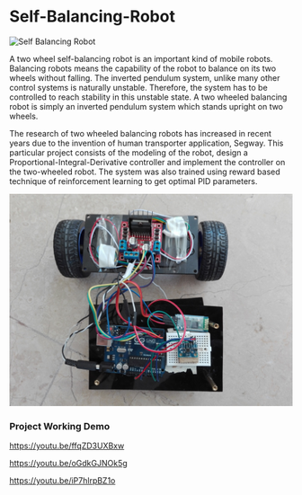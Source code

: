 # Self-Balancing-Robot

![Self Balancing Robot](IMG_20180527_154902.jpg)

A two wheel self-balancing robot is an important kind of mobile robots. Balancing robots means the
capability of the robot to balance on its two wheels without falling. The inverted pendulum system, unlike
many other control systems is naturally unstable. Therefore, the system has to be controlled to reach
stability in this unstable state. A two wheeled balancing robot is simply an inverted pendulum system
which stands upright on two wheels.

The research of two wheeled balancing robots has increased in recent years due to the invention
of human transporter application, Segway. This particular project consists of the modeling of the robot,
design a Proportional-Integral-Derivative controller and implement the controller on the two-wheeled
robot. The system was also trained using reward based technique of reinforcement learning to get optimal PID parameters.

![Self Balancing Robot](IMG_20180527_144248.jpg)

### Project Working Demo

https://youtu.be/ffqZD3UXBxw

https://youtu.be/oGdkGJNOk5g

https://youtu.be/iP7hlrpBZ1o
